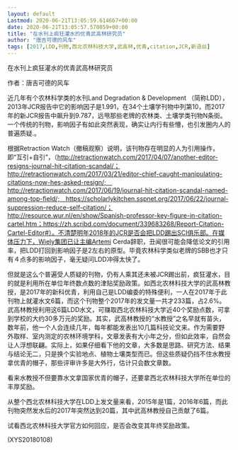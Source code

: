 ```yaml
---
layout: default
Lastmod: 2020-06-21T13:05:59.614667+00:00
date: 2020-06-21T13:05:57.570059+00:00
title: "在水刊上疯狂灌水的优青武高林研究员"
author: "唐吉可德的风车"
tags: [2017,LDD,刊物,西北农林科技大学,武高林,优青,citation,JCR,新语丝]
---
```


在水刊上疯狂灌水的优青武高林研究员

作者：唐吉可德的风车

近几年有个农林科学类的水刊Land Degradation & Development （简称LDD），2013年JCR报告中它的影响因子是1.991，在34个土壤学刊物中列第10，而2017年的新JCR报告中飙升到9.787，远甩那些老牌的农林类、土壤学类刊物N条街。一个传统的刊物，影响因子有如此突然表现，确实让内行有些懵，也引发圈内人的普遍质疑.。

根据Retraction Watch（撤稿观察）说明，该刊物存在明显的人为引用操作，即“互引+自引”，（http://retractionwatch.com/2017/04/07/another-editor-resigns-journal-hit-citation-scandal/； http://retractionwatch.com/2017/03/21/editor-chief-caught-manipulating-citations-now-hes-asked-resign/;　http://retractionwatch.com/2017/06/19/journal-hit-citation-scandal-named-among-top-field/;　https://scholarlykitchen.sspnet.org/2017/06/22/journal-suppression-reduce-self-citation/；http://resource.wur.nl/en/show/Spanish-professor-key-figure-in-citation-cartel.htm；https://zh.scribd.com/document/339683268/Report-Citation-Cartel-Editor#）。不清楚明年2018年的JCR是否会把LDD踢出SCI俱乐部。在媒体压力下，Wiely集团已让主编Artemi Cerda辞职，丑闻很可能会降低论文的引用率，把LDD打回到影响因子是2左右的原型。毕竟农林科学类似老牌的SBB也才只有４点多的影响因子，毫无疑问LDD冲得太快了。

但就是这么个普遍受人质疑的刊物，仍有人乘其还未被JCR踢出前，疯狂灌水，目的就是利用所在单位年终数点数的津贴奖励政策。如西北农林科技大学的武高林教授，是2017年的新科优青，利用自己是LDD编委的特殊便利，一人在2017年于此刊物上就灌水文6篇，而这个刊物整个2017年的发文量一共才233篇，占2.6%。武高林教授利用这6篇LDD水文，可赚取西北农林科技大学近40个奖励点数，可拿到学校的大约30多万元的奖励。其实，武高林教授的“水教授”之名早就有苗头，数年前，他一个人会连续几年，每年都能发表出10几篇科技论文来。作为需要野外取样、室内测定的农林环境学科，文章发表有大小年之分，但如此效率，自然会让人浮想联翩。实际上，如果仔细看下他的文章，大多数是思路、研究方法、结果与结论无二，只是换个实验地点、植物土壤类型而已。但这些质疑仍挡不住水教授拿优青的帽子，那些评审许多是大外行，估计只会数文章数。

看来水教授不但要靠水文拿国家优青的帽子，还要拿西北农林科技大学所在单位的丰厚奖励。

从整个西北农林科技大学在LDD上发文量来看，2015年是1篇，2016年6篇，而此刊物突然发水后的2017年突然达到20篇，其中武高林教授自己贡献了6篇。

试看西北农林科技大学官方如何回应，是否会改变其年终奖励政策。

(XYS20180108)

